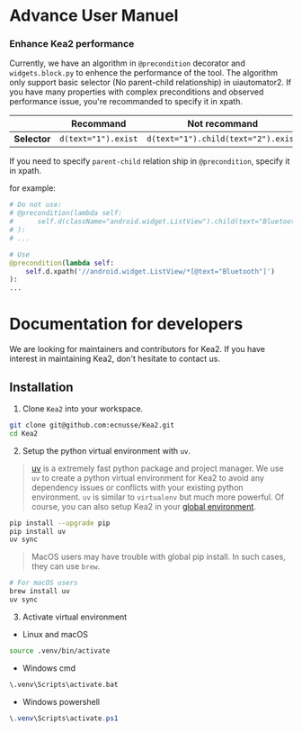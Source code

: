 # Advance User Manuel

### Enhance Kea2 performance

Currently, we have an algorithm in `@precondition` decorator and `widgets.block.py` to enhence the performance of the tool. The algorithm only support basic selector (No parent-child relationship) in uiautomator2. If you have many properties with complex preconditions and observed performance issue, you're recommanded to specify it in xpath.

| | **Recommand** | **Not recommand** |
| -- | -- | -- |
| **Selector** | `d(text="1").exist` | `d(text="1").child(text="2").exist` |

If you need to specify `parent-child` relation ship in `@precondition`, specify it in xpath.

for example: 

```python
# Do not use: 
# @precondition(lambda self: 
#      self.d(className="android.widget.ListView").child(text="Bluetooth")
# ):
# ...

# Use
@precondition(lambda self: 
    self.d.xpath('//android.widget.ListView/*[@text="Bluetooth"]')
):
...
```

# Documentation for developers

We are looking for maintainers and contributors for Kea2. If you have interest in maintaining Kea2, don't hesitate to contact us.

## Installation

1. Clone `Kea2` into your workspace.

```bash
git clone git@github.com:ecnusse/Kea2.git
cd Kea2
```

2. Setup the python virtual environment with `uv`.

> [uv](https://github.com/astral-sh/uv) is a extremely fast python package and project manager. We use `uv` to create a python virtual environment for Kea2 to avoid any dependency issues or conflicts with your existing python environment.
`uv` is similar to `virtualenv` but much more powerful.
Of course, you can also setup Kea2 in your [global environment](https://github.com/ecnusse/Kea2/tree/dev?tab=readme-ov-file#appendix-install-kea2-in-a-global-environment).

```bash
pip install --upgrade pip
pip install uv
uv sync
```

> MacOS users may have trouble with global pip install. In such cases, they can use `brew`.
```bash
# For macOS users
brew install uv
uv sync
```

3. Activate virtual environment

- Linux and macOS
```bash
source .venv/bin/activate
```

- Windows cmd
```cmd
\.venv\Scripts\activate.bat
```

- Windows powershell
```powershell
\.venv\Scripts\activate.ps1
```